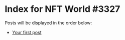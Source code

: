 # Index for NFT World #3327
Posts will be displayed in the order below:

- [Your first post](./001-first.md)

